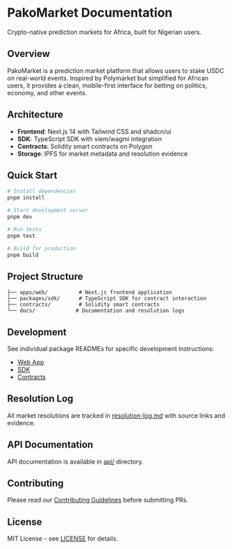 # PakoMarket Documentation

Crypto-native prediction markets for Africa, built for Nigerian users.

## Overview

PakoMarket is a prediction market platform that allows users to stake USDC on real-world events. Inspired by Polymarket but simplified for African users, it provides a clean, mobile-first interface for betting on politics, economy, and other events.

## Architecture

- **Frontend**: Next.js 14 with Tailwind CSS and shadcn/ui
- **SDK**: TypeScript SDK with viem/wagmi integration
- **Contracts**: Solidity smart contracts on Polygon
- **Storage**: IPFS for market metadata and resolution evidence

## Quick Start

```bash
# Install dependencies
pnpm install

# Start development server
pnpm dev

# Run tests
pnpm test

# Build for production
pnpm build
```

## Project Structure

```
├── apps/web/          # Next.js frontend application
├── packages/sdk/      # TypeScript SDK for contract interaction
├── contracts/         # Solidity smart contracts
└── docs/             # Documentation and resolution logs
```

## Development

See individual package READMEs for specific development instructions:

- [Web App](./apps/web/README.md)
- [SDK](./packages/sdk/README.md)
- [Contracts](./contracts/README.md)

## Resolution Log

All market resolutions are tracked in [resolution-log.md](./resolution-log.md) with source links and evidence.

## API Documentation

API documentation is available in [api/](./api/) directory.

## Contributing

Please read our [Contributing Guidelines](./CONTRIBUTING.md) before submitting PRs.

## License

MIT License - see [LICENSE](./LICENSE) for details.
